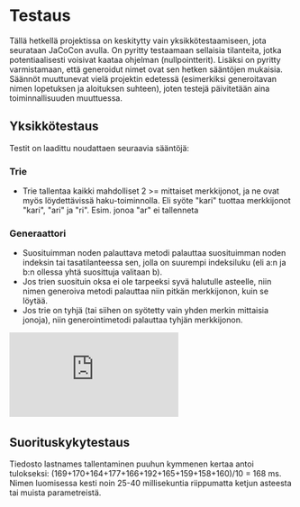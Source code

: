 # Testaus

Tällä hetkellä projektissa on keskitytty vain yksikkötestaamiseen, jota
 seurataan JaCoCon avulla. On pyritty testaamaan sellaisia tilanteita, jotka
 potentiaalisesti voisivat kaataa ohjelman (nullpointterit). Lisäksi on
 pyritty varmistamaan, että generoidut nimet ovat sen hetken sääntöjen
 mukaisia. Säännöt muuttunevat vielä projektin edetessä (esimerkiksi
 generoitavan nimen lopetuksen ja aloituksen suhteen), joten testejä
 päivitetään aina toiminnallisuuden muuttuessa.

## Yksikkötestaus

Testit on laadittu noudattaen seuraavia sääntöjä:

### Trie

- Trie tallentaa kaikki mahdolliset 2 >= mittaiset merkkijonot, ja ne ovat 
myös löydettävissä haku-toiminnolla. Eli syöte "kari" tuottaa merkkijonot 
"kari", "ari" ja "ri". Esim. jonoa "ar" ei tallenneta



### Generaattori

- Suosituimman noden palauttava metodi palauttaa suosituimman noden indeksin tai
 tasatilanteessa sen, jolla on suurempi indeksiluku (eli a:n ja b:n ollessa yhtä 
suosittuja valitaan b).
- Jos trien suosituin oksa ei ole tarpeeksi syvä halutulle asteelle, niin 
nimen generoiva metodi palauttaa niin pitkän merkkijonon, kuin se löytää.
- Jos trie on tyhjä (tai siihen on syötetty vain yhden merkin mittaisia jonoja),
 niin generointimetodi palauttaa tyhjän merkkijonon.

![raportti](https://github.com/ruuskal/NameGenerator-Tira/blob/main/Dokumentaatio/jacocoreport.pdf)

## Suorituskykytestaus

Tiedosto lastnames tallentaminen puuhun kymmenen kertaa antoi tulokseksi: 
(169+170+164+177+166+192+165+159+158+160)/10 = 168 ms.
Nimen luomisessa kesti noin 25-40 millisekuntia riippumatta ketjun asteesta
 tai muista parametreistä. 

